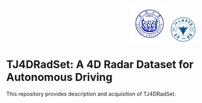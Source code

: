 <div align="right">
<img src="docs/logo/TONGJI.jpeg" height="100" width="100" >
<img src="docs/logo/zucc.jpeg" height="70" width="70" >
 </div>
 
# TJ4DRadSet: A 4D Radar Dataset for Autonomous Driving 

This repository provides description and acquisition of TJ4DRadSet.
